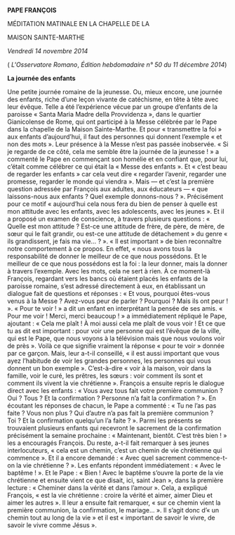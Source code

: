 **PAPE FRANÇOIS**

MÉDITATION MATINALE EN LA CHAPELLE DE LA

MAISON SAINTE-MARTHE

*Vendredi 14 novembre 2014*

( *L'Osservatore Romano*, *Édition hebdomadaire n° 50 du 11 décembre 2014*)

**La journée des enfants**

Une petite journée romaine de la jeunesse. Ou, mieux encore, une journée des enfants, riche d’une leçon vivante de catéchisme, en tête à tête avec leur évêque. Telle a été l’expérience vécue par un groupe d’enfants de la paroisse « Santa Maria Madre della Provvidenza », dans le quartier Gianicolense de Rome, qui ont participé à la Messe célébrée par le Pape dans la chapelle de la Maison Sainte-Marthe. Et pour « transmettre la foi » aux enfants d’aujourd’hui, il faut des personnes qui donnent l’exemple « et non des mots ». Leur présence à la Messe n’est pas passée inobservée. « Si je regarde de ce côté, cela me semble être la journée de la jeunesse ! » a commenté le Pape en commençant son homélie et en confiant que, pour lui, c’était comme célébrer ce qui était la « Messe des enfants ». Et « c’est beau de regarder les enfants » car cela veut dire « regarder l’avenir, regarder une promesse, regarder le monde qui viendra ». Mais — et c’est la première question adressée par François aux adultes, aux éducateurs — « que laissons-nous aux enfants ? Quel exemple donnons-nous ? ». Précisément pour ce motif « aujourd’hui cela nous fera du bien de penser à quelle est mon attitude avec les enfants, avec les adolescents, avec les jeunes ». Et il a proposé un examen de conscience, à travers plusieurs questions : « Quelle est mon attitude ? Est-ce une attitude de frère, de père, de mère, de sœur qui le fait grandir, ou est-ce une attitude de détachement » du genre « ils grandissent, je fais ma vie... ? ». « Il est important » de bien reconnaître notre comportement à ce propos. En effet, « nous avons tous la responsabilité de donner le meilleur de ce que nous possédons. Et le meilleur de ce que nous possédons est la foi : la leur donner, mais la donner à travers l’exemple. Avec les mots, cela ne sert à rien. À ce moment-là François, regardant vers les bancs où étaient placés les enfants de la paroisse romaine, s’est adressé directement à eux, en établissant un dialogue fait de questions et réponses : « Et vous, pourquoi êtes-vous venus à la Messe ? Avez-vous peur de parler ? Pourquoi ? Mais ils ont peur ! ». « Pour te voir ! » a dit un enfant en interprétant la pensée de ses amis. « Pour me voir ! Merci, merci beaucoup ! » a immédiatement répliqué le Pape, ajoutant : « Cela me plaît ! À moi aussi cela me plaît de vous voir ! Et ce que tu as dit est important : pour voir une personne qui est l’évêque de la ville, qui est le Pape, que nous voyons à la télévision mais que nous voulons voir de près ». Voilà ce que signifie vraiment la réponse « pour te voir » donnée par ce garçon. Mais, leur a-t-il conseillé, « il est aussi important que vous ayez l’habitude de voir les grandes personnes, les personnes qui vous donnent un bon exemple ». C’est-à-dire « voir à la maison, voir dans la famille, voir le curé, les prêtres, les sœurs : voir comment ils sont et comment ils vivent la vie chrétienne ». François a ensuite repris le dialogue direct avec les enfants : « Vous avez tous fait votre première communion ? Oui ? Tous ? Et la confirmation ? Personne n’a fait la confirmation ? ». En écoutant les réponses de chacun, le Pape a commenté : « Tu ne l’as pas faite ? Vous non plus ? Qui d’autre n’a pas fait la première communion ? Toi ? Et la confirmation quelqu’un l’a faite ? ». Parmi les présents se trouvaient plusieurs enfants qui recevront le sacrement de la confirmation précisément la semaine prochaine : « Maintenant, bientôt. C’est très bien ! » les a encouragés François. Du reste, a-t-il fait remarquer à ses jeunes interlocuteurs, « cela est un chemin, c’est un chemin de vie chrétienne qui commence ». Et il a encore demandé : « Avec quel sacrement commence-t-on la vie chrétienne ? ». Les enfants répondent immédiatement : « Avec le baptême ! ». Et le Pape : « Bien ! Avec le baptême s’ouvre la porte de la vie chrétienne et ensuite vient ce que disait, ici, saint Jean », dans la première lecture : « Cheminer dans la vérité et dans l’amour ». Cela, a expliqué François, « est la vie chrétienne : croire la vérité et aimer, aimer Dieu et aimer les autres ». Il leur a ensuite fait remarquer, « sur ce chemin vient la première communion, la confirmation, le mariage... ». Il s’agit donc d’« un chemin tout au long de la vie » et il est « important de savoir le vivre, de savoir le vivre comme Jésus ».
